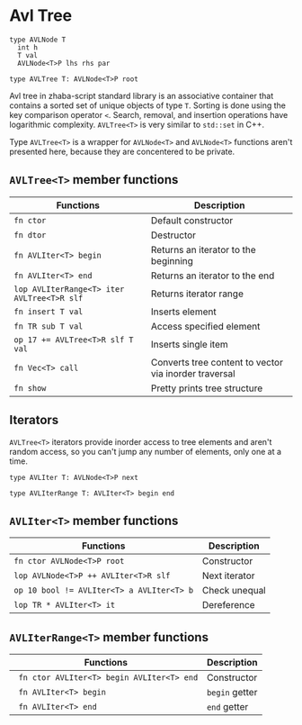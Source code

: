 # Avl Tree

```zh
type AVLNode T
  int h
  T val
  AVLNode<T>P lhs rhs par
```

```zh
type AVLTree T: AVLNode<T>P root
```

Avl tree in zhaba-script standard library is an associative container that contains a sorted set of unique objects of type `T`. Sorting is done using the key comparison operator `<`. Search, removal, and insertion operations have logarithmic complexity. `AVLTree<T>` is very similar to `std::set` in C++.

Type `AVLTree<T>` is a wrapper for `AVLNode<T>` and `AVLNode<T>` functions aren't presented here, because they are concentered to be private.

## `AVLTree<T>` member functions

| Functions                                  | Description                                           |
| ------------------------------------------ | ----------------------------------------------------- |
| `fn ctor`                                  | Default constructor                                   |
| `fn dtor`                                  | Destructor                                            |
| `fn AVLIter<T> begin`                      | Returns an iterator to the beginning                  |
| `fn AVLIter<T> end`                        | Returns an iterator to the end                        |
| `lop AVLIterRange<T> iter AVLTree<T>R slf` | Returns iterator range                                |
| `fn insert T val`                          | Inserts element                                       |
| `fn TR sub T val`                          | Access specified element                              |
| `op 17 += AVLTree<T>R slf T val`           | Inserts single item                                   |
| `fn Vec<T> call`                           | Converts tree content to vector via inorder traversal |
| `fn show`                                  | Pretty prints tree structure                          |

## Iterators

`AVLTree<T>` iterators provide inorder access to tree elements and aren't random access, so you can't jump any number of elements, only one at a time.

```zh
type AVLIter T: AVLNode<T>P next
```

```zh
type AVLIterRange T: AVLIter<T> begin end
```

## `AVLIter<T>` member functions

| Functions                                 | Description   |
| ----------------------------------------- | ------------- |
| `fn ctor AVLNode<T>P root`                | Constructor   |
| `lop AVLNode<T>P ++ AVLIter<T>R slf`      | Next iterator |
| `op 10 bool != AVLIter<T> a AVLIter<T> b` | Check unequal |
| `lop TR * AVLIter<T> it`                  | Dereference   |

## `AVLIterRange<T>` member functions

| Functions                                  | Description    |
| ------------------------------------------ | -------------- |
| ` fn ctor AVLIter<T> begin AVLIter<T> end` | Constructor    |
| ` fn AVLIter<T> begin`                     | `begin` getter |
| ` fn AVLIter<T> end`                       | `end` getter   |

